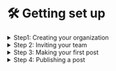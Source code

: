# 🛠 Getting set up

<details>

<summary>Step1: Creating your organization</summary>

</details>

<details>

<summary>Step 2: Inviting your team</summary>

</details>

<details>

<summary>Step 3: Making your first post</summary>

</details>

<details>

<summary>Step 4: Publishing a post</summary>

</details>
